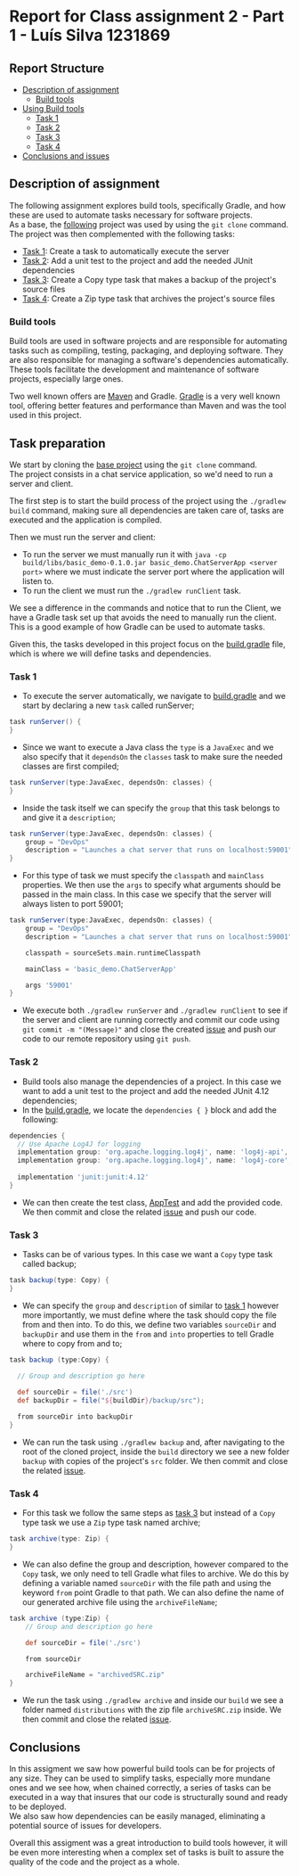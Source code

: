 # Report for Class assignment 2 - Part 1 - Luís Silva 1231869

## Report Structure
- [Description of assignment](#description-of-assignment)
  - [Build tools](#build-tools) 
- [Using Build tools]()
  - [Task 1](#task-1)
  - [Task 2](#task-2)
  - [Task 3](#task-3)
  - [Task 4](#task-4) 
- [Conclusions and issues](#conclusions-and-issues)

## Description of assignment
The following assignment explores build tools, specifically Gradle, and how these are used to automate tasks necessary for software projects.  
As a base, the [following](https://bitbucket.org/pssmatos/gradle_basic_demo/src/master/) project was used by using the `git clone` command. The project was then complemented with the following tasks:
- [Task 1](#task-1): Create a task to automatically execute the server
- [Task 2](#task-2): Add a unit test to the project and add the needed JUnit dependencies
- [Task 3](#task-3): Create a Copy type task that makes a backup of the project's source files
- [Task 4](#task-4): Create a Zip type task that archives the project's source files

### Build tools
Build tools are used in software projects and are responsible for automating tasks such as compiling, testing, packaging, and deploying software. They are also responsible for managing a software's dependencies automatically.  
These tools facilitate the development and maintenance of software projects, especially large ones.  

Two well known offers are [Maven](https://maven.apache.org/) and Gradle. [Gradle](https://gradle.org/maven-vs-gradle/) is a very well known tool, offering better features and performance than Maven and was the tool used in this project.

## Task preparation
We start by cloning the [base project]() using the `git clone` command.  
The project consists in a chat service application, so we'd need to run a server and client.  

The first step is to start the build process of the project using the `./gradlew build` command, making sure all dependencies are taken care of, tasks are executed and the application is compiled.  

Then we must run the server and client:  
 - To run the server we must manually run it with `java -cp build/libs/basic_demo-0.1.0.jar basic_demo.ChatServerApp <server port>` where we must indicate the server port where the application will listen to.  
 - To run the client we must run the `./gradlew runClient` task.  

We see a difference in the commands and notice that to run the Client, we have a Gradle task set up that avoids the need to manually run the client. This is a good example of how Gradle can be used to automate tasks.

Given this, the tasks developed in this project focus on the [build.gradle](master/build.gradle) file, which is where we will define tasks and dependencies.

### Task 1
- To execute the server automatically, we navigate to [build.gradle](master/build.gradle) and we start by declaring a new `task` called runServer;
```groovy
task runServer() {
}
```
- Since we want to execute a Java class the `type` is a `JavaExec` and we also specify that it `dependsOn` the `classes` task to make sure the needed classes are first compiled;
```groovy
task runServer(type:JavaExec, dependsOn: classes) {
}
```
- Inside the task itself we can specify the `group` that this task belongs to and give it a `description`;
```groovy
task runServer(type:JavaExec, dependsOn: classes) {
    group = "DevOps"
    description = "Launches a chat server that runs on localhost:59001"
}
```
- For this type of task we must specify the `classpath` and `mainClass` properties. We then use the `args` to specify what arguments should be passed in the main class. In this case we specify that the server will always listen to port 59001;
```groovy
task runServer(type:JavaExec, dependsOn: classes) {
    group = "DevOps"
    description = "Launches a chat server that runs on localhost:59001"

    classpath = sourceSets.main.runtimeClasspath

    mainClass = 'basic_demo.ChatServerApp'

    args '59001'
}
```
- We execute both `./gradlew runServer` and `./gradlew runClient` to see if the server and client are running correctly and  commit our code using `git commit -m "(Message)"` and close the created [issue](https://github.com/sepsilva/devops-23-24-PSM-1231869/issues/7) and push our code to our remote repository using `git push`.
### Task 2
- Build tools also manage the dependencies of a project. In this case we want to add a unit test to the project and add the needed JUnit 4.12 dependencies;
- In the [build.gradle](master/build.gradle), we locate the `dependencies { }` block and add the following:
```groovy
dependencies {
  // Use Apache Log4J for logging
  implementation group: 'org.apache.logging.log4j', name: 'log4j-api', version: '2.11.2'
  implementation group: 'org.apache.logging.log4j', name: 'log4j-core', version: '2.11.2'
  
  implementation 'junit:junit:4.12'
}
```
- We can then create the test class, [AppTest](src/main/java/basic_demo/AppTest) and add the provided code. We then commit and close the related [issue](https://github.com/sepsilva/devops-23-24-PSM-1231869/issues/8) and push our code.

### Task 3
- Tasks can be of various types. In this case we want a `Copy` type task called backup;
```groovy
task backup(type: Copy) {
}
```
- We can specify the `group` and `description` of similar to [task 1](###Task-1) however more importantly, we must define where the task should copy the file from and then into. To do this, we define two variables `sourceDir` and `backupDir` and use them in the `from` and `into` properties to tell Gradle where to copy from and to;
```groovy
task backup (type:Copy) {

  // Group and description go here
  
  def sourceDir = file('./src')
  def backupDir = file("${buildDir}/backup/src");

  from sourceDir into backupDir
}
```
- We can run the task using `./gradlew backup` and, after navigating to the root of the cloned project, inside the `build` directory we see a new folder `backup` with copies of the project's `src` folder. We then commit and close the related [issue](https://github.com/sepsilva/devops-23-24-PSM-1231869/issues/9).
### Task 4
- For this task we follow the same steps as [task 3](###Task-3) but instead of a `Copy` type task we use a `Zip` type task named archive;
```groovy
task archive(type: Zip) {
}
```
- We can also define the group and description, however compared to the `Copy` task, we only need to tell Gradle what files to archive. We do this by  defining a variable named `sourceDir` with the file path and using the keyword `from` point Gradle to that path.  We can also define the name of our generated archive file using the `archiveFileName`;
```groovy
task archive (type:Zip) {
    // Group and description go here

    def sourceDir = file('./src')

    from sourceDir

    archiveFileName = "archivedSRC.zip"
}
```
- We run the task using `./gradlew archive` and inside our `build` we see a folder named `distributions` with the zip file `archiveSRC.zip` inside. We then commit and close the related [issue](https://github.com/sepsilva/devops-23-24-PSM-1231869/issues/10).

## Conclusions
In this assigment we saw how powerful build tools can be for projects of any size. They can be used to simplify tasks, especially more mundane ones and we see how, when chained correctly, a series of tasks can be executed in a way that insures that our code is structurally sound and ready to be deployed.  
We also saw how dependencies can be easily managed, eliminating a potential source of issues for developers.  

Overall this assigment was a great introduction to build tools however, it will be even more interesting when a complex set of tasks is built to assure the quality of the code and the project as a whole.